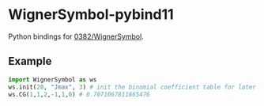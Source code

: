 # WignerSymbol-pybind11

Python bindings for [0382/WignerSymbol](https://github.com/0382/WignerSymbol).

## Example

```python
import WignerSymbol as ws
ws.init(20, "Jmax", 3) # init the binomial coefficient table for later calculation
ws.CG(1,1,2,-1,1,0) # 0.7071067811865476
```